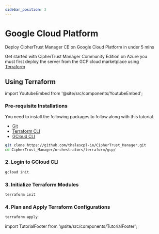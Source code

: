 ```yaml
---
sidebar_position: 3
---
```


# Google Cloud Platform

Deploy CipherTrust Manager CE on Google Cloud Platform in under 5 mins

Get started with CipherTrust Manager Community Edition on Azure you must first deploy the server from the GCP cloud marketplace using [Terraform](##using-terraform)

## Using Terraform

import YoutubeEmbed from '@site/src/components/YoutubeEmbed';

<YoutubeEmbed embedId="q6jNmuq1ZUY" github="https://github.com/thalescpl-io/CipherTrust_Manager/" />

### Pre-requisite Installations
You need to install the following packages to follow along with this tutorial.
* [Git](https://gitscm.org)
* [Terraform CLI](https://terraform.io/downloads)
* [GCloud CLI](https://cloud.google.com/sdk/docs/install-sdk#installing_the_latest_version)

```bash title="Terminal"
git clone https://github.com/thalescpl-io/CipherTrust_Manager.git
cd CipherTrust_Manager/orchestrators/terraform/gcp/
```

### 2. Login to GCloud CLI
```bash title="Terminal"
gcloud init
```

### 3. Initialize Terraform Modules
```bash title="Terminal"
terraform init
```

### 4. Plan and Apply Terraform Configurations
```bash title="Terminal"
terraform apply
```

import TutorialFooter from '@site/src/components/TutorialFooter';

<TutorialFooter />